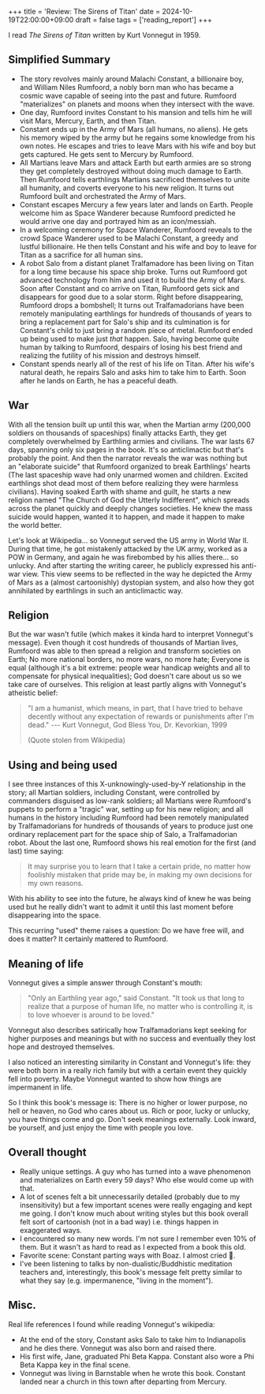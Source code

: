 +++
title = 'Review: The Sirens of Titan'
date = 2024-10-19T22:00:00+09:00
draft = false
tags = ['reading_report']
+++

I read _The Sirens of Titan_ written by Kurt Vonnegut in 1959.

## Simplified Summary

- The story revolves mainly around Malachi Constant, a billionaire boy, and William Niles Rumfoord, a nobly born man who has became a cosmic wave capable of seeing into the past and future. Rumfoord "materializes" on planets and moons when they intersect with the wave.
- One day, Rumfoord invites Constant to his mansion and tells him he will visit Mars, Mercury, Earth, and then Titan.
- Constant ends up in the Army of Mars (all humans, no aliens). He gets his memory wiped by the army but he regains some knowledge from his own notes. He escapes and tries to leave Mars with his wife and boy but gets captured. He gets sent to Mercury by Rumfoord.
- All Martians leave Mars and attack Earth but earth armies are so strong they get completely destroyed without doing much damage to Earth. Then Rumfoord tells earthlings Martians sacrificed themselves to unite all humanity, and coverts everyone to his new religion. It turns out Rumfoord built and orchestrated the Army of Mars.
- Constant escapes Mercury a few years later and lands on Earth. People welcome him as Space Wanderer because Rumfoord predicted he would arrive one day and portrayed him as an icon/messiah.
- In a welcoming ceremony for Space Wanderer, Rumfoord reveals to the crowd Space Wanderer used to be Malachi Constant, a greedy and lustful billionaire. He then tells Constant and his wife and boy to leave for Titan as a sacrifice for all human sins.
- A robot Salo from a distant planet Tralfamadore has been living on Titan for a long time because his space ship broke. Turns out Rumfoord got advanced technology from him and used it to build the Army of Mars. Soon after Constant and co arrive on Titan, Rumfoord gets sick and disappears for good due to a solar storm. Right before disappearing, Rumfoord drops a bombshell; It turns out  Tralfamadorians have been remotely manipulating earthlings for hundreds of thousands of years to bring a replacement part for Salo's ship and its culmination is for Constant's child to just bring a random piece of metal. Rumfoord ended up being used to make just *that* happen. Salo, having become quite human by talking to Rumfoord, despairs of losing his best friend and realizing the futility of his mission and destroys himself.
- Constant spends nearly all of the rest of his life on Titan. After his wife's natural death, he repairs Salo and asks him to take him to Earth. Soon after he lands on Earth, he has a peaceful death.

## War

With all the tension built up until this war, when the Martian army (200,000 soldiers on thousands of spaceships) finally attacks Earth, they get completely overwhelmed by Earthling armies and civilians. The war lasts 67 days, spanning only six pages in the book. It's so anticlimactic but that's probably the point. And then the narrator reveals the war was nothing but an "elaborate suicide" that Rumfoord organized to break Earthlings' hearts (The last spaceship wave had only unarmed women and children. Excited earthlings shot dead most of them before realizing they were harmless civilians). Having soaked Earth with shame and guilt, he starts a new religion named "The Church of God the Utterly Indifferent", which spreads across the planet quickly and deeply changes societies. He knew the mass suicide would happen, wanted it to happen, and made it happen to make the world better.

Let's look at Wikipedia... so Vonnegut served the US army in World War II. During that time, he got mistakenly attacked by the UK army, worked as a POW in Germany, and again he was firebombed by his allies there... so unlucky. And after starting the writing career, he publicly expressed his anti-war view. This view seems to be reflected in the way he depicted the Army of Mars as a (almost cartoonishly) dystopian system, and also how they got annihilated by earthlings in such an anticlimactic way.

## Religion

But the war wasn't futile (which makes it kinda hard to interpret Vonnegut's message). Even though it cost hundreds of thousands of Martian lives, Rumfoord was able to then spread a religion and transform societies on Earth; No more national borders, no more wars, no more hate; Everyone is equal (although it's a bit extreme: people wear handicap weights and all to compensate for physical inequalities); God doesn't care about us so we take care of ourselves. This religion at least partly aligns with Vonnegut's atheistic belief:

> "I am a humanist, which means, in part, that I have tried to behave decently without any expectation of rewards or punishments after I'm dead." --- Kurt Vonnegut, God Bless You, Dr. Kevorkian, 1999
> 
> (Quote stolen from Wikipedia)

## Using and being used

I see three instances of this X-unknowingly-used-by-Y relationship in the story; all Martian soldiers, including Constant, were controlled by commanders disguised as low-rank soldiers; all Martians were Rumfoord's puppets to perform a "tragic" war, setting up for his new religion; and all humans in the history including Rumfoord had been remotely manipulated by Tralfamadorians for hundreds of thousands of years to produce just one ordinary replacement part for the space ship of Salo, a Tralfamadorian robot. About the last one, Rumfoord shows his real emotion for the first (and last) time saying: 

> It may surprise you to learn that I take a certain pride, no
matter how foolishly mistaken that pride may be, in making my own decisions for my own reasons.

With his ability to see into the future, he always kind of knew he was being used but he really didn't want to admit it until this last moment before disappearing into the space.

This recurring "used" theme raises a question: Do we have free will, and does it matter? It certainly mattered to Rumfoord. 

## Meaning of life

Vonnegut gives a simple answer through Constant's mouth:

> "Only an Earthling year ago," said Constant. "It took us that long to realize that a purpose of human life, no matter who is controlling it, is to love whoever is around to be loved."

Vonnegut also describes satirically how Tralfamadorians kept seeking for higher purposes and meanings but with no success and eventually they lost hope and destroyed themselves.

I also noticed an interesting similarity in Constant and Vonnegut's life: they were both born in a really rich family but with a certain event they quickly fell into poverty. Maybe Vonnegut wanted to show how things are impermanent in life.

So I think this book's message is: There is no higher or lower purpose, no hell or heaven, no God who cares about us. Rich or poor, lucky or unlucky, you have things come and go. Don't seek meanings externally. Look inward, be yourself, and just enjoy the time with people you love.

## Overall thought

- Really unique settings. A guy who has turned into a wave phenomenon and materializes on Earth every 59 days? Who else would come up with that.
- A lot of scenes felt a bit unnecessarily detailed (probably due to my insensitivity) but a few important scenes were really engaging and kept me going. I don't know much about writing styles but this book overall felt sort of cartoonish (not in a bad way) i.e. things happen in exaggerated ways.
- I encountered so many new words. I'm not sure I remember even 10% of them. But it wasn't as hard to read as I expected from a book this old.
- Favorite scene: Constant parting ways with Boaz. I almost cried :face_holding_back_tears:.
- I've been listening to talks by non-dualistic/Buddhistic meditation teachers and, interestingly, this book's message felt pretty similar to what they say (e.g. impermanence, "living in the moment").

## Misc.

Real life references I found while reading Vonnegut's wikipedia:
- At the end of the story, Constant asks Salo to take him to Indianapolis and he dies there. Vonnegut was also born and raised there.
- His first wife, Jane, graduated Phi Beta Kappa. Constant also wore a Phi Beta Kappa key in the final scene.
- Vonnegut was living in Barnstable when he wrote this book. Constant landed near a church in this town after departing from Mercury.
